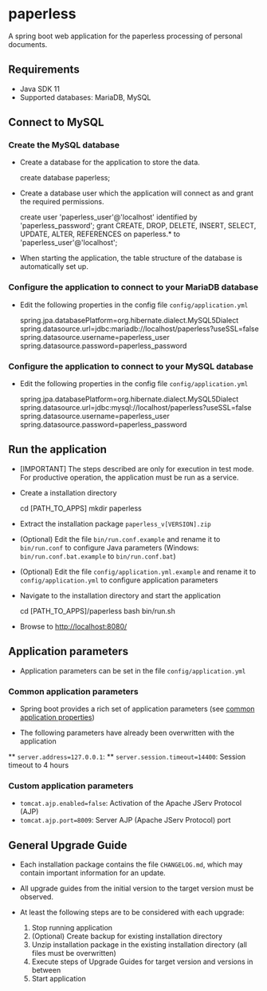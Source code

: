 # paperless

A spring boot web application for the paperless processing of personal documents.


## Requirements

* Java SDK 11
* Supported databases: MariaDB, MySQL


## Connect to MySQL

### Create the MySQL database

* Create a database for the application to store the data.

	create database paperless;

* Create a database user which the application will connect as and grant the required permissions.

	create user 'paperless_user'@'localhost' identified by 'paperless_password';
	grant CREATE, DROP, DELETE, INSERT, SELECT, UPDATE, ALTER, REFERENCES on paperless.* to 'paperless_user'@'localhost';

* When starting the application, the table structure of the database is automatically set up.

### Configure the application to connect to your MariaDB database

* Edit the following properties in the config file `config/application.yml`

	spring.jpa.databasePlatform=org.hibernate.dialect.MySQL5Dialect
	spring.datasource.url=jdbc:mariadb://localhost/paperless?useSSL=false
	spring.datasource.username=paperless_user
	spring.datasource.password=paperless_password

### Configure the application to connect to your MySQL database

* Edit the following properties in the config file `config/application.yml`

	spring.jpa.databasePlatform=org.hibernate.dialect.MySQL5Dialect
	spring.datasource.url=jdbc:mysql://localhost/paperless?useSSL=false
	spring.datasource.username=paperless_user
	spring.datasource.password=paperless_password


## Run the application

* [IMPORTANT] The steps described are only for execution in test mode. For productive operation, the application must be run as a service.

* Create a installation directory

	cd [PATH_TO_APPS]
	mkdir paperless

* Extract the installation package `paperless_v[VERSION].zip`

* (Optional) Edit the file `bin/run.conf.example` and rename it to `bin/run.conf` to configure Java parameters (Windows: `bin/run.conf.bat.example` to `bin/run.conf.bat`)

* (Optional) Edit the file `config/application.yml.example` and rename it to `config/application.yml` to configure application parameters

* Navigate to the installation directory and start the application

	cd [PATH_TO_APPS]/paperless
	bash bin/run.sh

* Browse to [http://localhost:8080/](http://localhost:8080/)


## Application parameters

* Application parameters can be set in the file `config/application.yml`

### Common application parameters

* Spring boot provides a rich set of application parameters (see [common application properties](https://docs.spring.io/spring-boot/docs/current/reference/html/common-application-properties.html))

* The following parameters have already been overwritten with the application

** `server.address=127.0.0.1`: 
** `server.session.timeout=14400`: Session timeout to 4 hours

### Custom application parameters

* `tomcat.ajp.enabled=false`: Activation of the Apache JServ Protocol (AJP)
* `tomcat.ajp.port=8009`: Server AJP (Apache JServ Protocol) port


## General Upgrade Guide

* Each installation package contains the file `CHANGELOG.md`, which may contain important information for an update.

* All upgrade guides from the initial version to the target version must be observed.

* At least the following steps are to be considered with each upgrade:
	1. Stop running application
	2. (Optional) Create backup for existing installation directory
	3. Unzip installation package in the existing installation directory (all files must be overwritten)
	4. Execute steps of Upgrade Guides for target version and versions in between
	5. Start application
